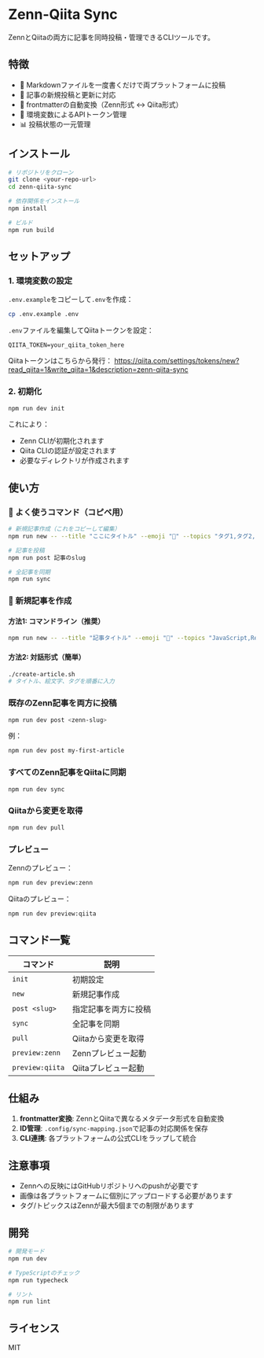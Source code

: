 # Zenn-Qiita Sync

ZennとQiitaの両方に記事を同時投稿・管理できるCLIツールです。

## 特徴

- 🚀 Markdownファイルを一度書くだけで両プラットフォームに投稿
- 🔄 記事の新規投稿と更新に対応
- 📝 frontmatterの自動変換（Zenn形式 ↔ Qiita形式）
- 🔐 環境変数によるAPIトークン管理
- 📊 投稿状態の一元管理

## インストール

```bash
# リポジトリをクローン
git clone <your-repo-url>
cd zenn-qiita-sync

# 依存関係をインストール
npm install

# ビルド
npm run build
```

## セットアップ

### 1. 環境変数の設定

`.env.example`をコピーして`.env`を作成：

```bash
cp .env.example .env
```

`.env`ファイルを編集してQiitaトークンを設定：

```env
QIITA_TOKEN=your_qiita_token_here
```

Qiitaトークンはこちらから発行：
https://qiita.com/settings/tokens/new?read_qiita=1&write_qiita=1&description=zenn-qiita-sync

### 2. 初期化

```bash
npm run dev init
```

これにより：
- Zenn CLIが初期化されます
- Qiita CLIの認証が設定されます
- 必要なディレクトリが作成されます

## 使い方

### 🎯 よく使うコマンド（コピペ用）

```bash
# 新規記事作成（これをコピーして編集）
npm run new -- --title "ここにタイトル" --emoji "📝" --topics "タグ1,タグ2,タグ3"

# 記事を投稿
npm run post 記事のslug

# 全記事を同期
npm run sync
```

### 📝 新規記事を作成

#### 方法1: コマンドライン（推奨）

```bash
npm run new -- --title "記事タイトル" --emoji "🚀" --topics "JavaScript,React"
```

#### 方法2: 対話形式（簡単）

```bash
./create-article.sh
# タイトル、絵文字、タグを順番に入力
```

### 既存のZenn記事を両方に投稿

```bash
npm run dev post <zenn-slug>
```

例：
```bash
npm run dev post my-first-article
```

### すべてのZenn記事をQiitaに同期

```bash
npm run dev sync
```

### Qiitaから変更を取得

```bash
npm run dev pull
```

### プレビュー

Zennのプレビュー：
```bash
npm run dev preview:zenn
```

Qiitaのプレビュー：
```bash
npm run dev preview:qiita
```

## コマンド一覧

| コマンド | 説明 |
|---------|------|
| `init` | 初期設定 |
| `new` | 新規記事作成 |
| `post <slug>` | 指定記事を両方に投稿 |
| `sync` | 全記事を同期 |
| `pull` | Qiitaから変更を取得 |
| `preview:zenn` | Zennプレビュー起動 |
| `preview:qiita` | Qiitaプレビュー起動 |

## 仕組み

1. **frontmatter変換**: ZennとQiitaで異なるメタデータ形式を自動変換
2. **ID管理**: `.config/sync-mapping.json`で記事の対応関係を保存
3. **CLI連携**: 各プラットフォームの公式CLIをラップして統合

## 注意事項

- Zennへの反映にはGitHubリポジトリへのpushが必要です
- 画像は各プラットフォームに個別にアップロードする必要があります
- タグ/トピックスはZennが最大5個までの制限があります

## 開発

```bash
# 開発モード
npm run dev

# TypeScriptのチェック
npm run typecheck

# リント
npm run lint
```

## ライセンス

MIT
